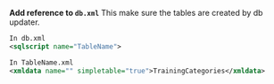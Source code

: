 **Add reference to `db.xml`**
This make sure the tables are created by db updater.
```xml
In db.xml
<sqlscript name="TableName">

In TableName.xml
<xmldata name="" simpletable="true">TrainingCategories</xmldata>
```

 